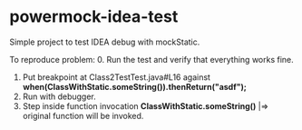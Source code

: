 # powermock-idea-test
Simple project to test IDEA debug with mockStatic.

To reproduce problem:
0. Run the test and verify that everything works fine.
1. Put breakpoint at Class2TestTest.java#L16 against **when(ClassWithStatic.someString()).thenReturn("asdf");**
2. Run with debugger.
3. Step inside function invocation **ClassWithStatic.someString()** |=> original function will be invoked.

